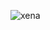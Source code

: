 ![xena](https://github.com/yuankong666/Ultimate-RAT-Collection/assets/128066597/88c6fdf8-06e2-42d6-b0c0-c82f9a8e8c7c)
